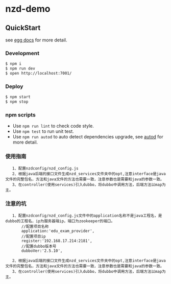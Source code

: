 # nzd-demo



## QuickStart

<!-- add docs here for user -->

see [egg docs][egg] for more detail.

### Development

```bash
$ npm i
$ npm run dev
$ open http://localhost:7001/
```

### Deploy

```bash
$ npm start
$ npm stop
```

### npm scripts

- Use `npm run lint` to check code style.
- Use `npm test` to run unit test.
- Use `npm run autod` to auto detect dependencies upgrade, see [autod](https://www.npmjs.com/package/autod) for more detail.


[egg]: https://eggjs.org



### 使用指南

```
   1、配置nzdconfig/nzd_config.js
   2、根据java后端的接口文件生成nzd_services文件夹中的opt,注意interface是java文件的完整包名，方法和java文件的方法也需要一致，注意参数也是需要和java的参数一致。
   3、在controller(使用services)引入dubbo，将dubbo中调用方法，后端方法以map为主。
```

### 注意的坑

```
   1、配置nzdconfig/nzd_config.js文件中的application名称不是java工程名，是dubbo的工程名，ip为服务器端ip，端口为zookeeper的端口。
       //配置项目名称
       application:'edu_exam_provider',
       //配置项目ip
       register:'192.168.17.214:2181',
       //配置dubbo版本号
       dubboVer:'2.5.10',
       
   2、根据java后端的接口文件生成nzd_services文件夹中的opt,注意interface是java文件的完整包名，方法和java文件的方法也需要一致，注意参数也是需要和java的参数一致。
   3、在controller(使用services)引入dubbo，将dubbo中调用方法，后端方法以map为主。
```

